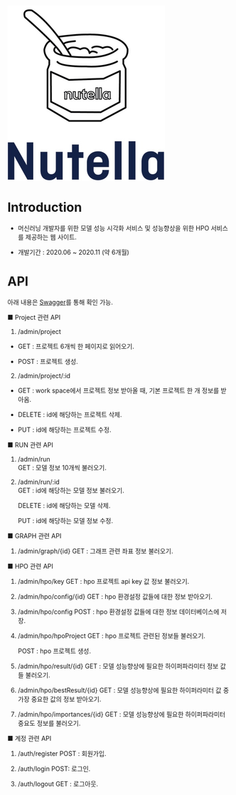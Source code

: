 ![좌표](./logo.png)

# Introduction

- 머신러닝 개발자를 위한 모델 성능 시각화 서비스 및 성능향상을 위한 HPO 서비스를 제공하는 웹 사이트.

- 개발기간 : 2020.06 ~ 2020.11 (약 6개월)

# API

아래 내용은 [Swagger](http://ec2-3-34-251-160.ap-northeast-2.compute.amazonaws.com:7000/docs/)를 통해 확인 가능.       
         
■ Project 관련 API

1. /admin/project

- GET : 프로젝트 6개씩 한 페이지로 읽어오기.

- POST : 프로젝트 생성.

2. /admin/project/:id

- GET : work space에서 프로젝트 정보 받아올 때, 기본 프로젝트 한 개 정보를 받아옴.

- DELETE : id에 해당하는 프로젝트 삭제.

- PUT : id에 해당하는 프로젝트 수정.

■ RUN 관련 API

1. /admin/run  
   GET : 모델 정보 10개씩 불러오기.

2. /admin/run/:id  
   GET : id에 해당하는 모델 정보 불러오기.

   DELETE : id에 해당하는 모델 삭제.

   PUT : id에 해당하는 모델 정보 수정.

■ GRAPH 관련 API

1. /admin/graph/{id}
   GET : 그래프 관련 좌표 정보 불러오기.

■ HPO 관련 API

1. /admin/hpo/key
   GET : hpo 프로젝트 api key 값 정보 불러오기.

2. /admin/hpo/config/{id}
   GET : hpo 환경설정 값들에 대한 정보 받아오기.

3. /admin/hpo/config
   POST : hpo 환경설정 값들에 대한 정보 데이터베이스에 저장.

4. /admin/hpo/hpoProject
   GET : hpo 프로젝트 관련된 정보들 불러오기.

   POST : hpo 프로젝트 생성.

5. /admin/hpo/result/{id}
   GET : 모델 성능향상에 필요한 하이퍼파라미터 정보 값들 불러오기.

6. /admin/hpo/bestResult/{id}
   GET : 모델 성능향상에 필요한 하이퍼라미터 값 중 가장 중요한 값의 정보 받아오기.

7. /admin/hpo/importances/{id}
   GET : 모델 성능향상에 필요한 하이퍼파라미터 중요도 정보를 불러오기.

■ 계정 관련 API

1. /auth/register
   POST : 회원가입.

2. /auth/login
   POST: 로그인.

3. /auth/logout
   GET : 로그아웃.
